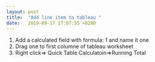 ```yaml
---
layout: post
title:  "Add line item to tableau "
date:   2019-09-17 17:07:55 +0200
---
```

1. Add a calculated field with formula: 1 and name it one
2. Drag one to first columne of tableau worksheet
3. Right click=> Quick Table Calculatoin=>Running Total


